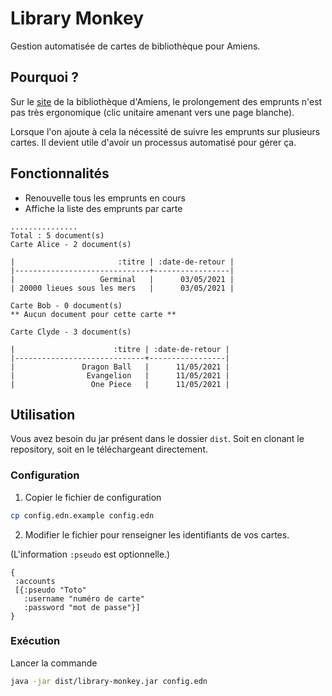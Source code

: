 # Library Monkey

Gestion automatisée de cartes de bibliothèque pour Amiens.

## Pourquoi ?

Sur le [site](http://bibliotheques.amiens.fr/) de la bibliothèque d'Amiens, le prolongement des emprunts n'est pas très ergonomique (clic unitaire amenant vers une page blanche).

Lorsque l'on ajoute à cela la nécessité de suivre les emprunts sur plusieurs cartes. Il devient utile d'avoir un processus automatisé pour gérer ça.

## Fonctionnalités

- Renouvelle tous les emprunts en cours
- Affiche la liste des emprunts par carte

```
...............
Total : 5 document(s)
Carte Alice - 2 document(s)

|                       :titre | :date-de-retour |
|------------------------------+-----------------|
|                   Germinal   |      03/05/2021 |
| 20000 lieues sous les mers   |      03/05/2021 |

Carte Bob - 0 document(s)
** Aucun document pour cette carte **

Carte Clyde - 3 document(s)

|                      :titre | :date-de-retour |
|-----------------------------+-----------------|
|               Dragon Ball   |      11/05/2021 |
|                Evangelion   |      11/05/2021 |
|                 One Piece   |      11/05/2021 |
```

## Utilisation

Vous avez besoin du jar présent dans le dossier `dist`. Soit en clonant le repository, soit en le téléchargeant directement.

### Configuration

1. Copier le fichier de configuration

```sh
cp config.edn.example config.edn
```

2. Modifier le fichier pour renseigner les identifiants de vos cartes.

(L'information `:pseudo` est optionnelle.)

```edn
{
 :accounts
 [{:pseudo "Toto"
   :username "numéro de carte"
   :password "mot de passe"}]
}
```

### Exécution

Lancer la commande

```sh
java -jar dist/library-monkey.jar config.edn
```
